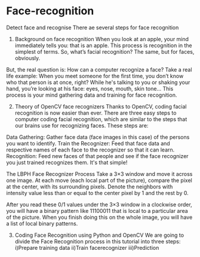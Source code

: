 # Face-recognition
Detect face and recognise
There ae several steps for face recognition 

1. Background on face recognition
When you look at an apple, your mind immediately tells you: that is an apple. This process is recognition in the simplest of terms. So, what’s facial recognition? The same, but for faces, obviously.

But, the real question is: How can a computer recognize a face?
Take a real life example: When you meet someone for the first time, you don’t know who that person is at once, right? While he's talking to you or shaking your hand, you’re looking at his face: eyes, nose, mouth, skin tone… This process is your mind gathering data and training for face recognition.

2. Theory of OpenCV face recognizers
Thanks to OpenCV, coding facial recognition is now easier than ever. There are three easy steps to computer coding facial recognition, which are similar to the steps that our brains use for recognizing faces. These steps are:

Data Gathering: Gather face data (face images in this case) of the persons you want to identify.
Train the Recognizer: Feed that face data and respective names of each face to the recognizer so that it can learn.
Recognition: Feed new faces of that people and see if the face recognizer you just trained recognizes them.
It's that simple!

The LBPH Face Recognizer Process
Take a 3×3 window and move it across one image. At each move (each local part of the picture), compare the pixel at the center, with its surrounding pixels. Denote the neighbors with intensity value less than or equal to the center pixel by 1 and the rest by 0.

After you read these 0/1 values under the 3×3 window in a clockwise order, you will have a binary pattern like 11100011 that is local to a particular area of the picture. When you finish doing this on the whole image, you will have a list of local binary patterns.

3. Coding Face Recognition using Python and OpenCV
We are going to divide the Face Recognition process in this tutorial into three steps:
i)Prepare training data
ii)Train facerecognizer
iii)Prediction




